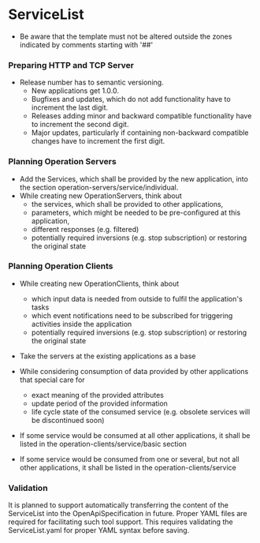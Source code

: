 # ServiceList

* Be aware that the template must not be altered outside the zones indicated by comments starting with '##'


### Preparing HTTP and TCP Server
* Release number has to semantic versioning.
  * New applications get 1.0.0. 
  * Bugfixes and updates, which do not add functionality have to increment the last digit.
  * Releases adding minor and backward compatible functionality have to increment the second digit.
  * Major updates, particularly if containing non-backward compatible changes have to increment the first digit.

### Planning Operation Servers

* Add the Services, which shall be provided by the new application, into the section operation-servers/service/individual.
* While creating new OperationServers, think about 
  * the services, which shall be provided to other applications,
  * parameters, which might be needed to be pre-configured at this application,
  * different responses (e.g. filtered)
  * potentially required inversions (e.g. stop subscription) or restoring the original state


### Planning Operation Clients

* While creating new OperationClients, think about
  * which input data is needed from outside to fulfil the application's tasks
  * which event notifications need to be subscribed for triggering activities inside the application
  * potentially required inversions (e.g. stop subscription) or restoring the original state

* Take the servers at the existing applications as a base
* While considering consumption of data provided by other applications that special care for 
    * exact meaning of the provided attributes
    * update period of the provided information
    * life cycle state of the consumed service (e.g. obsolete services will be discontinued soon)

* If some service would be consumed at all other applications, it shall be listed in the operation-clients/service/basic section
* If some service would be consumed from one or several, but not all other applications, it shall be listed in the operation-clients/service


### Validation

It is planned to support automatically transferring the content of the ServiceList into the OpenApiSpecification in future.
Proper YAML files are required for facilitating such tool support.
This requires validating the ServiceList.yaml for proper YAML syntax before saving.